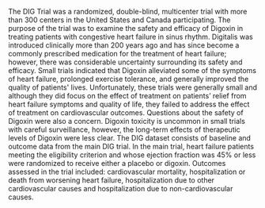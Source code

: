 The DIG Trial was a randomized, double-blind, multicenter trial with more than 300 centers in
the United States and Canada participating. The purpose of the trial was to examine the safety
and efficacy of Digoxin in treating patients with congestive heart failure in sinus rhythm. Digitalis
was introduced clinically more than 200 years ago and has since become a commonly
prescribed medication for the treatment of heart failure; however, there was considerable
uncertainty surrounding its safety and efficacy. Small trials indicated that Digoxin alleviated
some of the symptoms of heart failure, prolonged exercise tolerance, and generally improved
the quality of patients' lives. Unfortunately, these trials were generally small and although they
did focus on the effect of treatment on patients’ relief from heart failure symptoms and quality of
life, they failed to address the effect of treatment on cardiovascular outcomes. Questions about
the safety of Digoxin were also a concern. Digoxin toxicity is uncommon in small trials with
careful surveillance, however, the long-term effects of therapeutic levels of Digoxin were less
clear.
The DIG dataset consists of baseline and outcome data from the main DIG trial. In the main
trial, heart failure patients meeting the eligibility criterion and whose ejection fraction was 45%
or less were randomized to receive either a placebo or digoxin. Outcomes assessed in the trial
included: cardiovascular mortality, hospitalization or death from worsening heart failure,
hospitalization due to other cardiovascular causes and hospitalization due to non-cardiovascular
causes.
